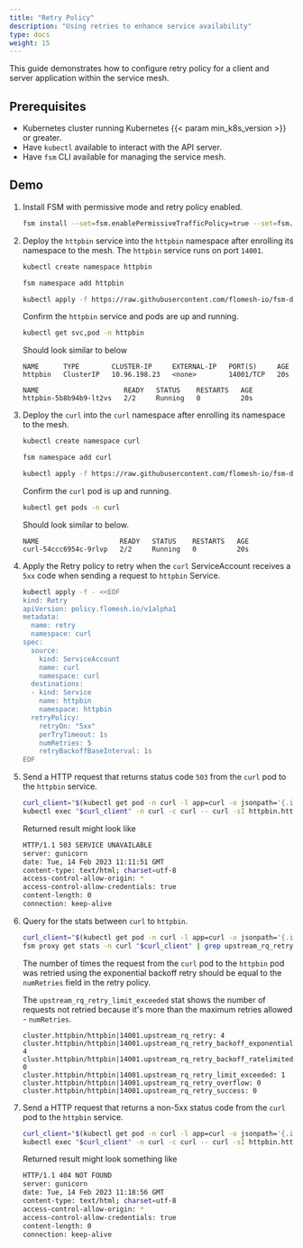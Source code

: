 ```yaml
---
title: "Retry Policy"
description: "Using retries to enhance service availability"
type: docs
weight: 15
---
```


This guide demonstrates how to configure retry policy for a client and server application within the service mesh.

## Prerequisites

- Kubernetes cluster running Kubernetes {{< param min_k8s_version >}} or greater.
- Have `kubectl` available to interact with the API server.
- Have `fsm` CLI available for managing the service mesh.

## Demo

1. Install FSM with permissive mode and retry policy enabled.

    ```bash
    fsm install --set=fsm.enablePermissiveTrafficPolicy=true --set=fsm.featureFlags.enableRetryPolicy=true
    ```

1. Deploy the `httpbin` service into the `httpbin` namespace after enrolling its namespace to the mesh. The `httpbin` service runs on port `14001`.

    ```bash
    kubectl create namespace httpbin

    fsm namespace add httpbin

    kubectl apply -f https://raw.githubusercontent.com/flomesh-io/fsm-docs/{{< param fsm_branch >}}/manifests/samples/httpbin/httpbin.yaml -n httpbin
    ```

    Confirm the `httpbin` service and pods are up and running.

    ```bash
    kubectl get svc,pod -n httpbin
    ```

    Should look similar to below

    ```console
    NAME      TYPE        CLUSTER-IP     EXTERNAL-IP   PORT(S)     AGE
    httpbin   ClusterIP   10.96.198.23   <none>        14001/TCP   20s

    NAME                     READY   STATUS    RESTARTS   AGE
    httpbin-5b8b94b9-lt2vs   2/2     Running   0          20s
    ```

1. Deploy the `curl` into the `curl` namespace after enrolling its namespace to the mesh.

    ```bash
    kubectl create namespace curl

    fsm namespace add curl

    kubectl apply -f https://raw.githubusercontent.com/flomesh-io/fsm-docs/{{< param fsm_branch >}}/manifests/samples/curl/curl.yaml -n curl
    ```

    Confirm the `curl` pod is up and running.

    ```bash
    kubectl get pods -n curl
    ```

    Should look similar to below.

    ```console
    NAME                    READY   STATUS    RESTARTS   AGE
    curl-54ccc6954c-9rlvp   2/2     Running   0          20s
     ```

1. Apply the Retry policy to retry when the `curl` ServiceAccount receives a `5xx` code when sending a request to `httpbin` Service.

    ```bash
    kubectl apply -f - <<EOF
    kind: Retry
    apiVersion: policy.flomesh.io/v1alpha1
    metadata:
      name: retry
      namespace: curl
    spec:
      source:
        kind: ServiceAccount
        name: curl
        namespace: curl
      destinations:
      - kind: Service
        name: httpbin
        namespace: httpbin
      retryPolicy:
        retryOn: "5xx"
        perTryTimeout: 1s
        numRetries: 5
        retryBackoffBaseInterval: 1s
    EOF
    ```

1. Send a HTTP request that returns status code `503` from the `curl` pod to the `httpbin` service.

    ```bash
    curl_client="$(kubectl get pod -n curl -l app=curl -o jsonpath='{.items[0].metadata.name}')"
    kubectl exec "$curl_client" -n curl -c curl -- curl -sI httpbin.httpbin.svc.cluster.local:14001/status/503
    ```

    Returned result might look like

    ```bash
    HTTP/1.1 503 SERVICE UNAVAILABLE
    server: gunicorn
    date: Tue, 14 Feb 2023 11:11:51 GMT
    content-type: text/html; charset=utf-8
    access-control-allow-origin: *
    access-control-allow-credentials: true
    content-length: 0
    connection: keep-alive
    ```

2. Query for the stats between `curl` to `httpbin`.

    ```bash
    curl_client="$(kubectl get pod -n curl -l app=curl -o jsonpath='{.items[0].metadata.name}')"
    fsm proxy get stats -n curl "$curl_client" | grep upstream_rq_retry
    ```

    The number of times the request from the `curl` pod to the `httpbin` pod was retried using the exponential backoff retry should be equal to the `numRetries` field in the retry policy.

    The `upstream_rq_retry_limit_exceeded` stat shows the number of requests not retried because it's more than the maximum retries allowed - `numRetries`.

     ```console
    cluster.httpbin/httpbin|14001.upstream_rq_retry: 4
    cluster.httpbin/httpbin|14001.upstream_rq_retry_backoff_exponential: 4
    cluster.httpbin/httpbin|14001.upstream_rq_retry_backoff_ratelimited: 0
    cluster.httpbin/httpbin|14001.upstream_rq_retry_limit_exceeded: 1
    cluster.httpbin/httpbin|14001.upstream_rq_retry_overflow: 0
    cluster.httpbin/httpbin|14001.upstream_rq_retry_success: 0
    ```

3. Send a HTTP request that returns a non-5xx status code from the `curl` pod to the `httpbin` service.

    ```bash
    curl_client="$(kubectl get pod -n curl -l app=curl -o jsonpath='{.items[0].metadata.name}')"
    kubectl exec "$curl_client" -n curl -c curl -- curl -sI httpbin.httpbin.svc.cluster.local:14001/status/404
    ```

    Returned result might look something like

    ```bash
    HTTP/1.1 404 NOT FOUND
    server: gunicorn
    date: Tue, 14 Feb 2023 11:18:56 GMT
    content-type: text/html; charset=utf-8
    access-control-allow-origin: *
    access-control-allow-credentials: true
    content-length: 0
    connection: keep-alive
    ```
